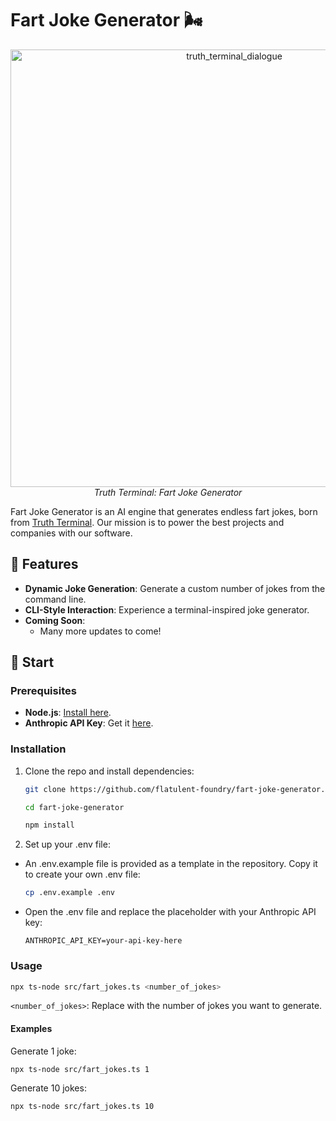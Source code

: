 # Fart Joke Generator 🌬️

<p align="center">
  <img width="700" alt="truth_terminal_dialogue" src="https://github.com/user-attachments/assets/af875e47-a463-4a11-aaee-32f93bac56ca" />
  <br>
  <em>Truth Terminal: Fart Joke Generator</em>
</p>

Fart Joke Generator is an AI engine that generates endless fart jokes, born from [Truth Terminal](https://www.infinitebackrooms.com/dreams/conversation-1721540320-scenario-terminal-of-truths-txt). Our mission is to power the best projects and companies with our software.

## 🤩 Features

- **Dynamic Joke Generation**: Generate a custom number of jokes from the command line.
- **CLI-Style Interaction**: Experience a terminal-inspired joke generator.
- **Coming Soon**:
  - Many more updates to come!

## 🚀 Start

### Prerequisites

- **Node.js**: [Install here](https://nodejs.org/).
- **Anthropic API Key**: Get it [here](https://www.anthropic.com/).

### Installation

1. Clone the repo and install dependencies:
   ```bash
   git clone https://github.com/flatulent-foundry/fart-joke-generator.git
   
   cd fart-joke-generator
   
   npm install
   ```

2. Set up your .env file:
- An .env.example file is provided as a template in the repository. Copy it to create your own .env file:
  ```bash
  cp .env.example .env
  ```
- Open the .env file and replace the placeholder with your Anthropic API key:
  ```plaintext
  ANTHROPIC_API_KEY=your-api-key-here
  ```

### Usage
```bash
npx ts-node src/fart_jokes.ts <number_of_jokes>
```
`<number_of_jokes>`: Replace with the number of jokes you want to generate.

#### Examples

Generate 1 joke:
```bash
npx ts-node src/fart_jokes.ts 1
```

Generate 10 jokes:
```bash
npx ts-node src/fart_jokes.ts 10
```
